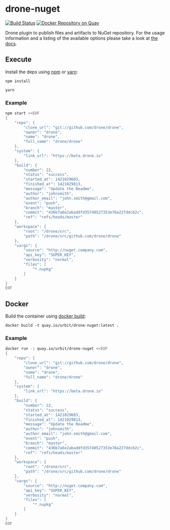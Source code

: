 # drone-nuget

[![Build Status](http://ci.urb-it.com/api/badges/urbitassociates/drone-nuget/status.svg)](http://ci.urb-it.com/urbitassociates/drone-nuget)
[![Docker Repository on Quay](https://quay.io/repository/urbit/drone-nuget/status "Docker Repository on Quay")](https://quay.io/repository/urbit/drone-nuget)

Drone plugin to publish files and artifacts to NuGet repository. For the usage information and a listing of the available options please take a look at [the docs](DOCS.md).

## Execute

Install the deps using [npm](https://docs.npmjs.com/getting-started/installing-npm-packages-locally) or [yarn](https://yarnpkg.com/en/docs/cli/install):

```
npm install
```
```
yarn
```

### Example

```sh
npm start <<EOF
{
    "repo": {
        "clone_url": "git://github.com/drone/drone",
        "owner": "drone",
        "name": "drone",
        "full_name": "drone/drone"
    },
    "system": {
        "link_url": "https://beta.drone.io"
    },
    "build": {
        "number": 22,
        "status": "success",
        "started_at": 1421029603,
        "finished_at": 1421029813,
        "message": "Update the Readme",
        "author": "johnsmith",
        "author_email": "john.smith@gmail.com",
        "event": "push",
        "branch": "master",
        "commit": "436b7a6e2abaddfd35740527353e78a227ddcb2c",
        "ref": "refs/heads/master"
    },
    "workspace": {
        "root": "/drone/src",
        "path": "/drone/src/github.com/drone/drone"
    },
    "vargs": {
        "source": "http://nuget.company.com",
        "api_key": "SUPER_KEY",
        "verbosity": "normal",
        "files": [
            "*.nupkg"
        ]
    }
}
EOF
```

## Docker

Build the container using [docker build](https://docs.docker.com/engine/reference/commandline/build/):

```
docker build -t quay.io/urbit/drone-nuget:latest .
```

### Example

```sh
docker run -i quay.io/urbit/drone-nuget <<EOF
{
    "repo": {
        "clone_url": "git://github.com/drone/drone",
        "owner": "drone",
        "name": "drone",
        "full_name": "drone/drone"
    },
    "system": {
        "link_url": "https://beta.drone.io"
    },
    "build": {
        "number": 22,
        "status": "success",
        "started_at": 1421029603,
        "finished_at": 1421029813,
        "message": "Update the Readme",
        "author": "johnsmith",
        "author_email": "john.smith@gmail.com",
        "event": "push",
        "branch": "master",
        "commit": "436b7a6e2abaddfd35740527353e78a227ddcb2c",
        "ref": "refs/heads/master"
    },
    "workspace": {
        "root": "/drone/src",
        "path": "/drone/src/github.com/drone/drone"
    },
    "vargs": {
        "source": "http://nuget.company.com",
        "api_key": "SUPER_KEY",
        "verbosity": "normal",
        "files": [
            "*.nupkg"
        ]
    }
}
EOF
```
